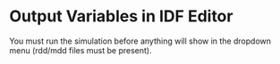 # Output Variables in IDF Editor

You must run the simulation before anything will show in the dropdown menu (rdd/mdd files must be present).